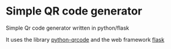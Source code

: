 # Simple QR code generator

Simple Qr code generator written in python/flask

It uses the library [python-qrcode](https://pypi.org/project/qrcode/) and the web framework [flask](https://flask.palletsprojects.com/en/2.2.x/)
